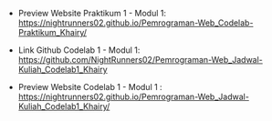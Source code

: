 - Preview Website Praktikum 1 - Modul 1: https://nightrunners02.github.io/Pemrograman-Web_Codelab-Praktikum_Khairy/

- Link Github Codelab 1 - Modul 1: https://github.com/NightRunners02/Pemrograman-Web_Jadwal-Kuliah_Codelab1_Khairy
- Preview Website Codelab 1 - Modul 1 : https://nightrunners02.github.io/Pemrograman-Web_Jadwal-Kuliah_Codelab1_Khairy/
